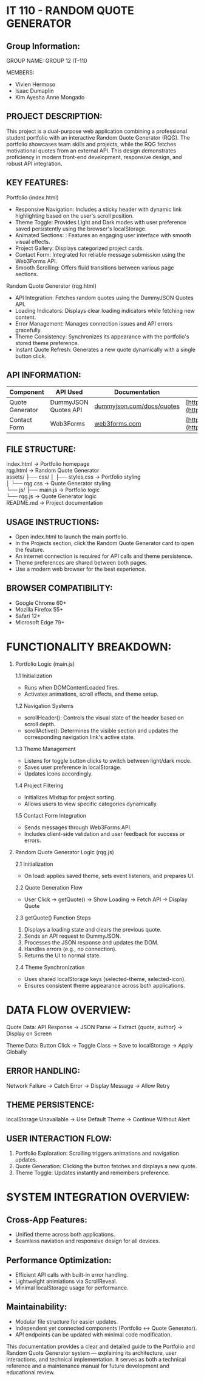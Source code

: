 IT 110 - RANDOM QUOTE GENERATOR
===================================

Group Information:
------------------
GROUP NAME: GROUP 12 IT-110

MEMBERS:
- Vivien Hermoso
- Isaac Dumaplin
- Kim Ayesha Anne Mongado

PROJECT DESCRIPTION:
---------------------
This project is a dual-purpose web application combining a professional student portfolio with an interactive Random Quote Generator (RQG). The portfolio showcases team skills and projects, while the RQG fetches motivational quotes from an external API. This design demonstrates proficiency in modern front-end development, responsive design, and robust API integration.

KEY FEATURES:
----------------------
Portfolio (index.html)
- Responsive Navigation: Includes a sticky header with dynamic link highlighting based on the user's scroll position.
- Theme Toggle: Provides Light and Dark modes with user preference saved persistently using the browser's localStorage.
- Animated Sections: : Features an engaging user interface with smooth visual effects.
- Project Gallery: Displays categorized project cards.
- Contact Form: Integrated for reliable message submission using the Web3Forms API.
- Smooth Scrolling: Offers fluid transitions between various page sections.

Random Quote Generator (rqg.html)
- API Integration: Fetches random quotes using the DummyJSON Quotes API.
- Loading Indicators: Displays clear loading indicators while fetching new content.
- Error Management: Manages connection issues and API errors gracefully.
- Theme Consistency: Synchronizes its appearance with the portfolio's stored theme preference.
- Instant Quote Refresh: Generates a new quote dynamically with a single button click.
  
API INFORMATION:
----------------
| Component       | API Used             | Documentation                                                  | Endpoint                                                                   |
| --------------- | -------------------- | -------------------------------------------------------------- | -------------------------------------------------------------------------- |
| Quote Generator | DummyJSON Quotes API | [dummyjson.com/docs/quotes](https://dummyjson.com/docs/quotes) | [https://dummyjson.com/quotes/random](https://dummyjson.com/quotes/random) |
| Contact Form    | Web3Forms            | [web3forms.com](https://web3forms.com/)                        | [https://api.web3forms.com/submit](https://api.web3forms.com/submit)       |


FILE STRUCTURE:
---------------
index.html                    → Portfolio homepage  
rqg.html                      → Random Quote Generator  
assets/
  ├── css/
  │   ├── styles.css          → Portfolio styling  
  │   └── rqg.css             → Quote Generator styling  
  └── js/
      ├── main.js             → Portfolio logic  
      └── rqg.js              → Quote Generator logic  
README.md                     → Project documentation  


USAGE INSTRUCTIONS:
-------------------
- Open index.html to launch the main portfolio.
- In the Projects section, click the Random Quote Generator card to open the feature.
- An internet connection is required for API calls and theme persistence.
- Theme preferences are shared between both pages.
- Use a modern web browser for the best experience.

BROWSER COMPATIBILITY:
----------------------
- Google Chrome 60+
- Mozilla Firefox 55+
- Safari 12+
- Microsoft Edge 79+


FUNCTIONALITY BREAKDOWN:
=========================
1. Portfolio Logic (main.js)
   
   1.1 Initialization
     - Runs when DOMContentLoaded fires.
     - Activates animations, scroll effects, and theme setup.
       
   1.2 Navigation Systems
     - scrollHeader(): Controls the visual state of the header based on scroll depth.
     - scrollActive(): Determines the visible section and updates the corresponding navigation link's active state.
       
   1.3 Theme Management
     - Listens for toggle button clicks to switch between light/dark mode.
     - Saves user preference in localStorage.
     - Updates icons accordingly.
       
   1.4 Project Filtering
     - Initializes Mixitup for project sorting.
     - Allows users to view specific categories dynamically.
       
   1.5 Contact Form Integration
     - Sends messages through Web3Forms API.
     - Includes client-side validation and user feedback for success or errors.

2. Random Quote Generator Logic (rqg.js)
   
   2.1 Initialization
     - On load: applies saved theme, sets event listeners, and prepares UI.
       
   2.2 Quote Generation Flow
     - User Click → getQuote() → Show Loading → Fetch API → Display Quote
       
   2.3 getQuote() Function Steps
     1. Displays a loading state and clears the previous quote.
     2. Sends an API request to DummyJSON.
     3. Processes the JSON response and updates the DOM.
     4. Handles errors (e.g., no connection).
     5. Returns the UI to normal state.
        
   2.4 Theme Synchronization
     - Uses shared localStorage keys (selected-theme, selected-icon).
     - Ensures consistent theme appearance across both applications.


DATA FLOW OVERVIEW:
===================
Quote Data:
API Response → JSON Parse → Extract {quote, author} → Display on Screen

Theme Data:
Button Click → Toggle Class → Save to localStorage → Apply Globally

ERROR HANDLING:
----------------
Network Failure → Catch Error → Display Message → Allow Retry

THEME PERSISTENCE:
-------------------
localStorage Unavailable → Use Default Theme → Continue Without Alert

USER INTERACTION FLOW:
----------------------
1. Portfolio Exploration: Scrolling triggers animations and navigation updates.
2. Quote Generation: Clicking the button fetches and displays a new quote.
3. Theme Toggle: Updates instantly and remembers preference.

SYSTEM INTEGRATION OVERVIEW:
============================
Cross-App Features:
-------------------
- Unified theme across both applications.
- Seamless naviation and responsive design for all devices.
  
Performance Optimization:
-------------------------
- Efficient API calls with built-in error handling.
- Lightweight animiations via ScrollReveal.
- Minimal localStorage usage for performance.
  
Maintainability:
----------------
- Modular file structure for easier updates.
- Independent yet connected components (Portfolio ↔ Quote Generator).
- API endpoints can be updated with minimal code modification.


This documentation provides a clear and detailed guide to the Portfolio and Random Quote Generator system — explaining its architecture, user interactions, and technical implementation. It serves as both a technical reference and a maintenance manual for future development and educational review.

